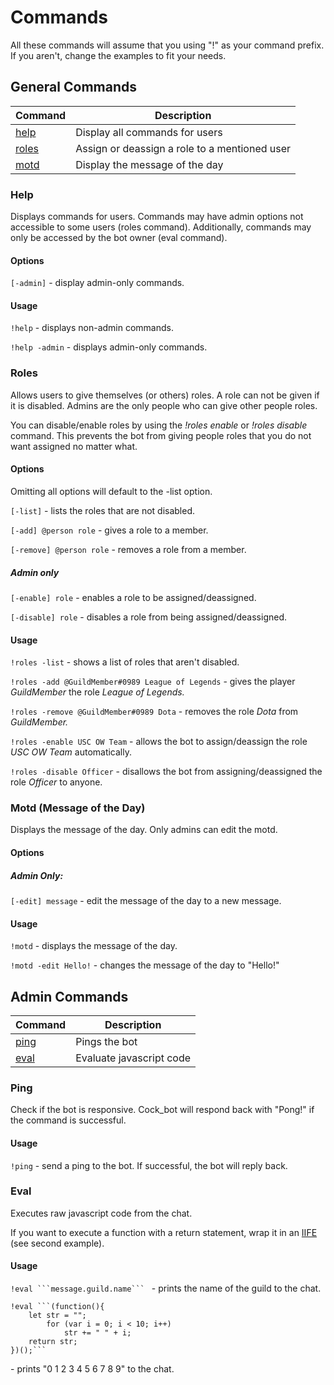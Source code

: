 # Commands

All these commands will assume that you using "!" as your command prefix. If you aren't, change the examples to fit your needs.

## General Commands

| Command | Description |
| ------- | ----------- |
| [help](#help) | Display all commands for users |
| [roles](#roles) | Assign or deassign a role to a mentioned user |
| [motd](#motd-message-of-the-day) | Display the message of the day |

### Help
Displays commands for users. Commands may have admin options not accessible to some users (roles command). Additionally, commands may only be accessed by the bot owner (eval command).

#### Options
`[-admin]` - display admin-only commands.

#### Usage
`!help` - displays non-admin commands. 

`!help -admin` - displays admin-only commands.

### Roles
Allows users to give themselves (or others) roles. A role can not be given if it is disabled. Admins are the only people who can give other people roles.

You can disable/enable roles by using the *!roles enable* or *!roles disable* command. This prevents the bot from giving people roles that you do not want assigned no matter what.

#### Options
Omitting all options will default to the -list option.

`[-list]` - lists the roles that are not disabled.

`[-add] @person role` - gives a role to a member.

`[-remove] @person role` - removes a role from a member.

##### Admin only

`[-enable] role` - enables a role to be assigned/deassigned.

`[-disable] role` - disables a role from being assigned/deassigned.

#### Usage
`!roles -list` - shows a list of roles that aren't disabled.

`!roles -add @GuildMember#0989 League of Legends` - gives the player *GuildMember* the role *League of Legends.*

`!roles -remove @GuildMember#0989 Dota` - removes the role *Dota* from *GuildMember.*

`!roles -enable USC OW Team` - allows the bot to assign/deassign the role *USC OW Team* automatically.

`!roles -disable Officer` - disallows the bot from assigning/deassigned the role *Officer* to anyone.

### Motd (Message of the Day)
Displays the message of the day. Only admins can edit the motd.

#### Options
##### Admin Only:
`[-edit] message` - edit the message of the day to a new message.

#### Usage
`!motd` - displays the message of the day.

`!motd -edit Hello!` - changes the message of the day to "Hello!"

## Admin Commands

| Command | Description |
| ------- | ----------- |
| [ping](#ping) | Pings the bot |
| [eval](#eval) | Evaluate javascript code |

### Ping
Check if the bot is responsive. Cock_bot will respond back with "Pong!" if the command is successful.

#### Usage
`!ping` - send a ping to the bot. If successful, the bot will reply back.

### Eval
Executes raw javascript code from the chat.

If you want to execute a function with a return statement, wrap it in an [IIFE](http://adripofjavascript.com/blog/drips/an-introduction-to-iffes-immediately-invoked-function-expressions.html) (see second example).

#### Usage

`!eval ```message.guild.name``` ` - prints the name of the guild to the chat.

```
!eval ```(function(){
	let str = "";
    	for (var i = 0; i < 10; i++) 
        	str += " " + i;
    return str;
})();```
``` 
\- prints "0 1 2 3 4 5 6 7 8 9" to the chat.
